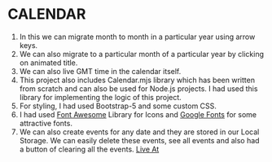 # CALENDAR
1. In this we can migrate month to month in a particular year using arrow keys.
2. We can also migrate to a particular month of a particular year by clicking on animated title.
3. We can also live GMT time in the calendar itself.
4. This project also includes Calendar.mjs library which has been written from scratch and can also be used for Node.js projects. I had used this library for implementing the logic of this project. 
5. For styling, I had used Bootstrap-5 and some custom CSS.
6. I had used [Font Awesome](https://fontawesome.com/) Library for Icons and [Google Fonts](https://fonts.google.com/) for some attractive fonts.
7. We can also create events for any date and they are stored in our Local Storage. We can easily delete these events, see all events and also had a button of clearing all the events.
  [Live At](https://paras-punjabi.github.io/Calendar-App/)

